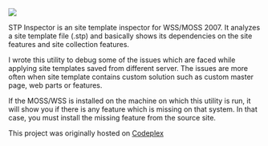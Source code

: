 <div class="thumbnail">
<a  href="https://raw.github.com/madhur/SPProjects/gh-pages/screenshots/stp.jpg" title="STP Inspector"><img  src='https://raw.github.com/madhur/SPProjects/gh-pages/screenshots/stp.jpg' /></a>
</div>  

<p></p>

STP Inspector is an site template inspector for WSS/MOSS 2007. It analyzes a site template file (.stp) and basically shows its dependencies on the site features and site collection features. 

I wrote this utility to debug some of the issues which are faced while applying site templates saved from different server. The issues are more often when site template contains custom solution such as custom master page, web parts or features.

If the MOSS/WSS is installed on the machine on which this utility is run, it will show you if there is any feature which is missing on that system. In that case, you must install the missing feature from the source site.

This project was originally hosted on [Codeplex](https://stpinspector.codeplex.com/)
